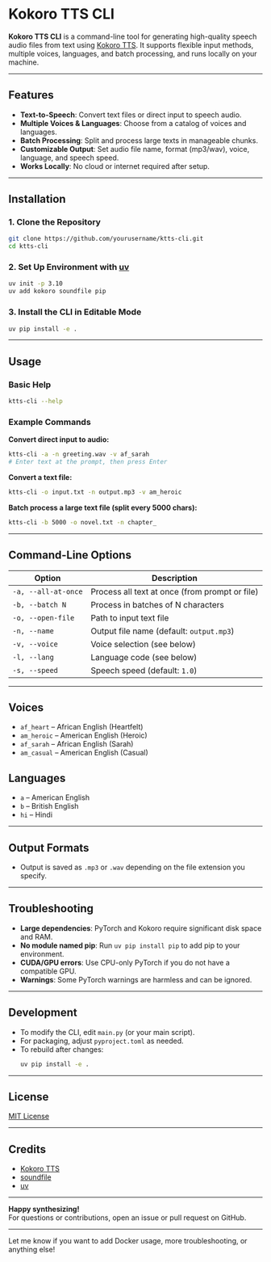 # Kokoro TTS CLI

**Kokoro TTS CLI** is a command-line tool for generating high-quality speech audio files from text using [Kokoro TTS](https://github.com/hexgrad/kokoro). It supports flexible input methods, multiple voices, languages, and batch processing, and runs locally on your machine.

---

## Features

- **Text-to-Speech**: Convert text files or direct input to speech audio.
- **Multiple Voices & Languages**: Choose from a catalog of voices and languages.
- **Batch Processing**: Split and process large texts in manageable chunks.
- **Customizable Output**: Set audio file name, format (mp3/wav), voice, language, and speech speed.
- **Works Locally**: No cloud or internet required after setup.

---

## Installation

### 1. Clone the Repository

```bash
git clone https://github.com/yourusername/ktts-cli.git
cd ktts-cli
```

### 2. Set Up Environment with [uv](https://github.com/astral-sh/uv)

```bash
uv init -p 3.10
uv add kokoro soundfile pip
```

### 3. Install the CLI in Editable Mode

```bash
uv pip install -e .
```

---

## Usage

### Basic Help

```bash
ktts-cli --help
```

### Example Commands

**Convert direct input to audio:**
```bash
ktts-cli -a -n greeting.wav -v af_sarah
# Enter text at the prompt, then press Enter
```

**Convert a text file:**
```bash
ktts-cli -o input.txt -n output.mp3 -v am_heroic
```

**Batch process a large text file (split every 5000 chars):**
```bash
ktts-cli -b 5000 -o novel.txt -n chapter_
```

---

## Command-Line Options

| Option                | Description                                                                                 |
|-----------------------|---------------------------------------------------------------------------------------------|
| `-a, --all-at-once`   | Process all text at once (from prompt or file)                                              |
| `-b, --batch N`       | Process in batches of N characters                                                          |
| `-o, --open-file`     | Path to input text file                                                                     |
| `-n, --name`          | Output file name (default: `output.mp3`)                                                    |
| `-v, --voice`         | Voice selection (see below)                                                                 |
| `-l, --lang`          | Language code (see below)                                                                   |
| `-s, --speed`         | Speech speed (default: `1.0`)                                                               |

---

## Voices

- `af_heart`   – African English (Heartfelt)
- `am_heroic`  – American English (Heroic)
- `af_sarah`   – African English (Sarah)
- `am_casual`  – American English (Casual)

## Languages

- `a` – American English
- `b` – British English
- `hi` – Hindi

---

## Output Formats

- Output is saved as `.mp3` or `.wav` depending on the file extension you specify.

---

## Troubleshooting

- **Large dependencies**: PyTorch and Kokoro require significant disk space and RAM.
- **No module named pip**: Run `uv pip install pip` to add pip to your environment.
- **CUDA/GPU errors**: Use CPU-only PyTorch if you do not have a compatible GPU.
- **Warnings**: Some PyTorch warnings are harmless and can be ignored.

---

## Development

- To modify the CLI, edit `main.py` (or your main script).
- For packaging, adjust `pyproject.toml` as needed.
- To rebuild after changes:  
  ```bash
  uv pip install -e .
  ```

---

## License

[MIT License](LICENSE)

---

## Credits

- [Kokoro TTS](https://github.com/hexgrad/kokoro)
- [soundfile](https://pysoundfile.readthedocs.io/)
- [uv](https://github.com/astral-sh/uv)

---

**Happy synthesizing!**  
For questions or contributions, open an issue or pull request on GitHub.

---

Let me know if you want to add Docker usage, more troubleshooting, or anything else!